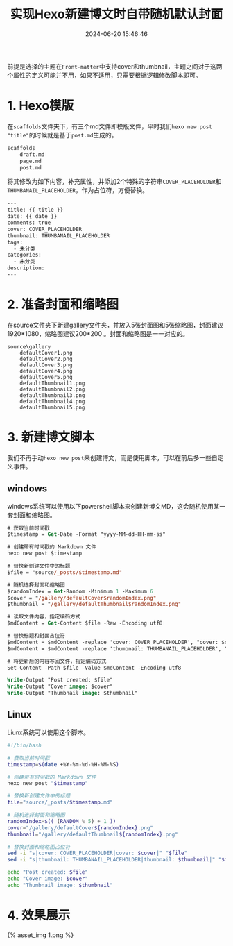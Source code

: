 ﻿---
title: 实现Hexo新建博文时自带随机默认封面
comments: true
cover: /gallery/defaultCover3.png
thumbnail: /gallery/defaultThumbnail3.png
tags:
  - 个人博客
  - 网站
  - Hexo
categories:
  - Hexo
date: 2024-06-20 15:46:46
description:
---

前提是选择的主题在`Front-matter`中支持cover和thumbnail，主题之间对于这两个属性的定义可能并不用，如果不适用，只需要根据逻辑修改脚本即可。

# 1. Hexo模版
在`scaffolds`文件夹下，有三个md文件即模版文件，平时我们`hexo new post "title"`的时候就是基于`post.md`生成的。
```txt
scaffolds
    draft.md
    page.md
    post.md
```
将其修改为如下内容，补充属性，并添加2个特殊的字符串`COVER_PLACEHOLDER`和`THUMBANAIL_PLACEHOLDER`，作为占位符，方便替换。
```txt
---
title: {{ title }}
date: {{ date }}
comments: true
cover: COVER_PLACEHOLDER
thumbnail: THUMBANAIL_PLACEHOLDER
tags:
  - 未分类
categories:
  - 未分类
description:
---
```
# 2. 准备封面和缩略图
在source文件夹下新建gallery文件夹，并放入5张封面图和5张缩略图，封面建议1920\*1080，缩略图建议200\*200 。封面和缩略图是一一对应的。
```
source\gallery
    defaultCover1.png
    defaultCover2.png
    defaultCover3.png
    defaultCover4.png
    defaultCover5.png
    defaultThumbnail1.png
    defaultThumbnail2.png
    defaultThumbnail3.png
    defaultThumbnail4.png
    defaultThumbnail5.png
```

# 3. 新建博文脚本
我们不再手动`hexo new post`来创建博文，而是使用脚本，可以在前后多一些自定义事件。

## windows
windows系统可以使用以下powershell脚本来创建新博文MD，这会随机使用某一套封面和缩略图。
```ps
# 获取当前时间戳
$timestamp = Get-Date -Format "yyyy-MM-dd-HH-mm-ss"

# 创建带有时间戳的 Markdown 文件
hexo new post $timestamp

# 替换新创建文件中的标题
$file = "source/_posts/$timestamp.md"

# 随机选择封面和缩略图
$randomIndex = Get-Random -Minimum 1 -Maximum 6
$cover = "/gallery/defaultCover$randomIndex.png"
$thumbnail = "/gallery/defaultThumbnail$randomIndex.png"

# 读取文件内容，指定编码方式
$mdContent = Get-Content $file -Raw -Encoding utf8

# 替换标题和封面占位符
$mdContent = $mdContent -replace 'cover: COVER_PLACEHOLDER', "cover: $cover"
$mdContent = $mdContent -replace 'thumbnail: THUMBANAIL_PLACEHOLDER', "thumbnail: $thumbnail"

# 将更新后的内容写回文件，指定编码方式
Set-Content -Path $file -Value $mdContent -Encoding utf8

Write-Output "Post created: $file"
Write-Output "Cover image: $cover"
Write-Output "Thumbnail image: $thumbnail"

```

## Linux
Liunx系统可以使用这个脚本。
```bash
#!/bin/bash

# 获取当前时间戳
timestamp=$(date +%Y-%m-%d-%H-%M-%S)

# 创建带有时间戳的 Markdown 文件
hexo new post "$timestamp"

# 替换新创建文件中的标题
file="source/_posts/$timestamp.md"

# 随机选择封面和缩略图
randomIndex=$(( (RANDOM % 5) + 1 ))
cover="/gallery/defaultCover${randomIndex}.png"
thumbnail="/gallery/defaultThumbnail${randomIndex}.png"

# 替换封面和缩略图占位符
sed -i "s|cover: COVER_PLACEHOLDER|cover: $cover|" "$file"
sed -i "s|thumbnail: THUMBANAIL_PLACEHOLDER|thumbnail: $thumbnail|" "$file"

echo "Post created: $file"
echo "Cover image: $cover"
echo "Thumbnail image: $thumbnail"

```

# 4. 效果展示
{% asset_img 1.png %}